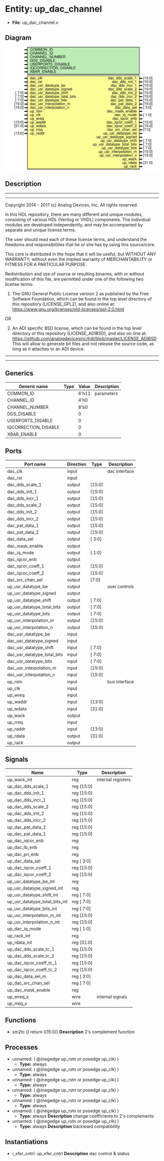 # Entity: up_dac_channel

- **File**: up_dac_channel.v
## Diagram

![Diagram](up_dac_channel.svg "Diagram")
## Description

 ***************************************************************************
 ***************************************************************************
 Copyright 2014 - 2017 (c) Analog Devices, Inc. All rights reserved.

 In this HDL repository, there are many different and unique modules, consisting
 of various HDL (Verilog or VHDL) components. The individual modules are
 developed independently, and may be accompanied by separate and unique license
 terms.

 The user should read each of these license terms, and understand the
 freedoms and responsibilities that he or she has by using this source/core.

 This core is distributed in the hope that it will be useful, but WITHOUT ANY
 WARRANTY; without even the implied warranty of MERCHANTABILITY or FITNESS FOR
 A PARTICULAR PURPOSE.

 Redistribution and use of source or resulting binaries, with or without modification
 of this file, are permitted under one of the following two license terms:

   1. The GNU General Public License version 2 as published by the
      Free Software Foundation, which can be found in the top level directory
      of this repository (LICENSE_GPL2), and also online at:
      <https://www.gnu.org/licenses/old-licenses/gpl-2.0.html>

 OR

   2. An ADI specific BSD license, which can be found in the top level directory
      of this repository (LICENSE_ADIBSD), and also on-line at:
      https://github.com/analogdevicesinc/hdl/blob/master/LICENSE_ADIBSD
      This will allow to generate bit files and not release the source code,
      as long as it attaches to an ADI device.

 ***************************************************************************
 ***************************************************************************

## Generics

| Generic name         | Type | Value | Description  |
| -------------------- | ---- | ----- | ------------ |
| COMMON_ID            |      | 6'h11 |  parameters  |
| CHANNEL_ID           |      | 4'h0  |              |
| CHANNEL_NUMBER       |      | 8'b0  |              |
| DDS_DISABLE          |      | 0     |              |
| USERPORTS_DISABLE    |      | 0     |              |
| IQCORRECTION_DISABLE |      | 0     |              |
| XBAR_ENABLE          |      | 0     |              |
## Ports

| Port name                   | Direction | Type   | Description    |
| --------------------------- | --------- | ------ | -------------- |
| dac_clk                     | input     |        |  dac interface |
| dac_rst                     | input     |        |                |
| dac_dds_scale_1             | output    | [15:0] |                |
| dac_dds_init_1              | output    | [15:0] |                |
| dac_dds_incr_1              | output    | [15:0] |                |
| dac_dds_scale_2             | output    | [15:0] |                |
| dac_dds_init_2              | output    | [15:0] |                |
| dac_dds_incr_2              | output    | [15:0] |                |
| dac_pat_data_1              | output    | [15:0] |                |
| dac_pat_data_2              | output    | [15:0] |                |
| dac_data_sel                | output    | [ 3:0] |                |
| dac_mask_enable             | output    |        |                |
| dac_iq_mode                 | output    | [ 1:0] |                |
| dac_iqcor_enb               | output    |        |                |
| dac_iqcor_coeff_1           | output    | [15:0] |                |
| dac_iqcor_coeff_2           | output    | [15:0] |                |
| dac_src_chan_sel            | output    | [7:0]  |                |
| up_usr_datatype_be          | output    |        |  user controls |
| up_usr_datatype_signed      | output    |        |                |
| up_usr_datatype_shift       | output    | [ 7:0] |                |
| up_usr_datatype_total_bits  | output    | [ 7:0] |                |
| up_usr_datatype_bits        | output    | [ 7:0] |                |
| up_usr_interpolation_m      | output    | [15:0] |                |
| up_usr_interpolation_n      | output    | [15:0] |                |
| dac_usr_datatype_be         | input     |        |                |
| dac_usr_datatype_signed     | input     |        |                |
| dac_usr_datatype_shift      | input     | [ 7:0] |                |
| dac_usr_datatype_total_bits | input     | [ 7:0] |                |
| dac_usr_datatype_bits       | input     | [ 7:0] |                |
| dac_usr_interpolation_m     | input     | [15:0] |                |
| dac_usr_interpolation_n     | input     | [15:0] |                |
| up_rstn                     | input     |        |  bus interface |
| up_clk                      | input     |        |                |
| up_wreq                     | input     |        |                |
| up_waddr                    | input     | [13:0] |                |
| up_wdata                    | input     | [31:0] |                |
| up_wack                     | output    |        |                |
| up_rreq                     | input     |        |                |
| up_raddr                    | input     | [13:0] |                |
| up_rdata                    | output    | [31:0] |                |
| up_rack                     | output    |        |                |
## Signals

| Name                           | Type           | Description          |
| ------------------------------ | -------------- | -------------------- |
| up_wack_int                    | reg            |  internal registers  |
| up_dac_dds_scale_1             | reg     [15:0] |                      |
| up_dac_dds_init_1              | reg     [15:0] |                      |
| up_dac_dds_incr_1              | reg     [15:0] |                      |
| up_dac_dds_scale_2             | reg     [15:0] |                      |
| up_dac_dds_init_2              | reg     [15:0] |                      |
| up_dac_dds_incr_2              | reg     [15:0] |                      |
| up_dac_pat_data_2              | reg     [15:0] |                      |
| up_dac_pat_data_1              | reg     [15:0] |                      |
| up_dac_iqcor_enb               | reg            |                      |
| up_dac_lb_enb                  | reg            |                      |
| up_dac_pn_enb                  | reg            |                      |
| up_dac_data_sel                | reg     [ 3:0] |                      |
| up_dac_iqcor_coeff_1           | reg     [15:0] |                      |
| up_dac_iqcor_coeff_2           | reg     [15:0] |                      |
| up_usr_datatype_be_int         | reg            |                      |
| up_usr_datatype_signed_int     | reg            |                      |
| up_usr_datatype_shift_int      | reg     [ 7:0] |                      |
| up_usr_datatype_total_bits_int | reg     [ 7:0] |                      |
| up_usr_datatype_bits_int       | reg     [ 7:0] |                      |
| up_usr_interpolation_m_int     | reg     [15:0] |                      |
| up_usr_interpolation_n_int     | reg     [15:0] |                      |
| up_dac_iq_mode                 | reg     [ 1:0] |                      |
| up_rack_int                    | reg            |                      |
| up_rdata_int                   | reg     [31:0] |                      |
| up_dac_dds_scale_tc_1          | reg     [15:0] |                      |
| up_dac_dds_scale_tc_2          | reg     [15:0] |                      |
| up_dac_iqcor_coeff_tc_1        | reg     [15:0] |                      |
| up_dac_iqcor_coeff_tc_2        | reg     [15:0] |                      |
| up_dac_data_sel_m              | reg     [ 3:0] |                      |
| up_dac_src_chan_sel            | reg     [ 7:0] |                      |
| up_dac_mask_enable             | reg            |                      |
| up_wreq_s                      | wire           |  internal signals    |
| up_rreq_s                      | wire           |                      |
## Functions
- sm2tc <font id="function_arguments">()</font> <font id="function_return">return ([15:0])</font>
**Description**
 2's complement function

## Processes
- unnamed: ( @(negedge up_rstn or posedge up_clk) )
  - **Type:** always
- unnamed: ( @(negedge up_rstn or posedge up_clk) )
  - **Type:** always
- unnamed: ( @(negedge up_rstn or posedge up_clk) )
  - **Type:** always
- unnamed: ( @(negedge up_rstn or posedge up_clk) )
  - **Type:** always
- unnamed: ( @(negedge up_rstn or posedge up_clk) )
  - **Type:** always
- unnamed: ( @(negedge up_rstn or posedge up_clk) )
  - **Type:** always
**Description**
 change coefficients to 2's complements 
- unnamed: ( @(negedge up_rstn or posedge up_clk) )
  - **Type:** always
**Description**
 backward compatibility 
## Instantiations

- i_xfer_cntrl: up_xfer_cntrl
**Description**
 dac control & status

